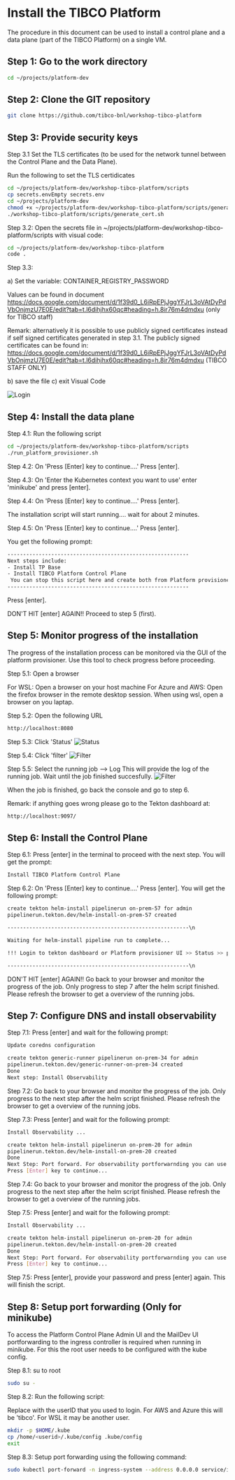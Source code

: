 # Install the TIBCO Platform

The procedure in this document can be used to install a control plane and a data plane (part of the TIBCO Platform) on a single VM.


## Step 1: Go to the work directory


```bash
cd ~/projects/platform-dev 
```


## Step 2: Clone the GIT repository

```bash
git clone https://github.com/tibco-bnl/workshop-tibco-platform
```

## Step 3: Provide security keys

Step 3.1 Set the TLS certificates (to be used for the network tunnel between the Control Plane and the Data Plane).

Run the following to set the TLS certidicates 
```bash
cd ~/projects/platform-dev/workshop-tibco-platform/scripts
cp secrets.envEmpty secrets.env
cd ~/projects/platform-dev
chmod +x ~/projects/platform-dev/workshop-tibco-platform/scripts/generate_certs.sh
./workshop-tibco-platform/scripts/generate_cert.sh
```


Step 3.2: Open the secrets file in ~/projects/platform-dev/workshop-tibco-platform/scripts with visual code:
```bash
cd ~/projects/platform-dev/workshop-tibco-platform
code .
```


Step 3.3: 

a) Set the variable: CONTAINER_REGISTRY_PASSWORD

Values can be found in document https://docs.google.com/document/d/1f39d0_L6iRpEPjJggYFJrL3oVAtDyPdVbOnjmzU7E0E/edit?tab=t.l6dihjhx60qc#heading=h.8ir76m4dmdxu  (only for TIBCO staff)

Remark: alternatively it is possible to use publicly signed certificates instead if self signed certificates generated in step 3.1. The publicly signed certificates can be found in: https://docs.google.com/document/d/1f39d0_L6iRpEPjJggYFJrL3oVAtDyPdVbOnjmzU7E0E/edit?tab=t.l6dihjhx60qc#heading=h.8ir76m4dmdxu (TIBCO STAFF ONLY)


b) save the file
c) exit Visual Code


![Login](../images/replace.png)


## Step 4: Install the data plane

Step 4.1: Run the following script

```bash
cd ~/projects/platform-dev/workshop-tibco-platform/scripts
./run_platform_provisioner.sh
```

Step 4.2: On 'Press [Enter] key to continue....' Press [enter].

Step 4.3: On 'Enter the Kubernetes context you want to use' enter 'minikube' and press [enter].

Step 4.4: On 'Press [Enter] key to continue....' Press [enter].

The installation script will start running.... wait for about 2 minutes.

Step 4.5: On 'Press [Enter] key to continue....' Press [enter].

You get the following prompt:
```bash
----------------------------------------------------------
Next steps include: 
- Install TP Base
- Install TIBCO Platform Control Plane
 You can stop this script here and create both from Platform provisioner UI as well.. which is more interactive and works well
----------------------------------------------------------
```
Press [enter].

DON'T HIT [enter] AGAIN!! Proceed to step 5 (first).

## Step 5: Monitor progress of the installation
The progress of the installation process can be monitored via the GUI of the platform provisioner. Use this tool to check progress before proceeding. 

Step 5.1: Open a browser

For WSL: Open a browser on your host machine
For Azure and AWS: Open the firefox browser in the remote desktop session. When using wsl, open a browser on you laptap.

Step 5.2: Open the following URL 
```bash
http://localhost:8080
```

Step 5.3: Click 'Status'
![Status](../images/status.png)

Step 5.4: Click 'filter'
![Filter](../images/filter.png)

Step 5.5: Select the running job --> Log
This will provide the log of the running job. Wait until the job finished succesfully. 
![Filter](../images/progresslog.png)

When the job is finished, go back the console and go to step 6.

Remark: if anything goes wrong please go to the Tekton dashboard at:

```bash
http://localhost:9097/
```



## Step 6: Install the Control Plane

Step 6.1: Press [enter] in the terminal to proceed with the next step.
You will get the prompt:

```bash
Install TIBCO Platform Control Plane
```

Step 6.2: On 'Press [Enter] key to continue....' Press [enter].
You will get the following prompt:
```bash
create tekton helm-install pipelinerun on-prem-57 for admin
pipelinerun.tekton.dev/helm-install-on-prem-57 created

----------------------------------------------------------\n

Waiting for helm-install pipeline run to complete...

!!! Login to tekton dashboard or Platform provisioner UI >> Status >> press filter button and let the helm-install pipeline run complete and then continue here

----------------------------------------------------------\n
```


DON'T HIT [enter] AGAIN!! Go back to your browser and monitor the progress of the job. Only progress to step 7 after the helm script finished. Please refresh the browser to get a overview of the running jobs.

## Step 7: Configure DNS and install observability
Step 7.1: Press [enter] and wait for the following prompt:

```bash
Update coredns configuration

create tekton generic-runner pipelinerun on-prem-34 for admin
pipelinerun.tekton.dev/generic-runner-on-prem-34 created
Done
Next step: Install Observability
```

Step 7.2: Go back to your browser and monitor the progress of the job. Only progress to the next step after the helm script finished. Please refresh the browser to get a overview of the running jobs.

Step 7.3: Press [enter] and wait for the following prompt:
```bash
Install Observability ...

create tekton helm-install pipelinerun on-prem-20 for admin
pipelinerun.tekton.dev/helm-install-on-prem-20 created
Done
Next Step: Port forward. For observability portforwarnding you can use script scripts/observability/port_forward.sh with right option.
Press [Enter] key to continue...
```

Step 7.4: Go back to your browser and monitor the progress of the job. Only progress to the next step after the helm script finished. Please refresh the browser to get a overview of the running jobs.

Step 7.5: Press [enter] and wait for the following prompt:
```bash
Install Observability ...

create tekton helm-install pipelinerun on-prem-20 for admin
pipelinerun.tekton.dev/helm-install-on-prem-20 created
Done
Next Step: Port forward. For observability portforwarnding you can use script scripts/observability/port_forward.sh with right option.
Press [Enter] key to continue...
```

Step 7.5: Press [enter], provide your password and press [enter] again.
This will finish the script.


## Step 8: Setup port forwarding (Only for minikube)

To access the Platform Control Plane Admin UI and the MailDev UI portforwarding to the ingress controller is required when running in minikube.
For this the root user needs to be configured with the kube config.

Step 8.1: su to root

```bash
sudo su -
```

Step 8.2: Run the following script:

Replace <userid> with the userID that you used to login. For AWS and Azure this will be 'tibco'. For WSL it may be another user.

```bash
mkdir -p $HOME/.kube
cp /home/<userid>/.kube/config .kube/config
exit
```

Step 8.3: Setup port forwarding using the following command:

```bash
sudo kubectl port-forward -n ingress-system --address 0.0.0.0 service/ingress-nginx-controller 80:http 443:https
```